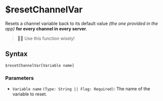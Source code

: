 # $resetChannelVar
Resets a channel variable back to its default value *(the one provided in the app)* **for every channel in every server**.

> 🧙‍♂️ Use this function wisely!

## Syntax
```
$resetChannelVar[Variable name]
```

### Parameters
- `Variable name` `(Type: String || Flag: Required)`: The name of the variable to reset.
